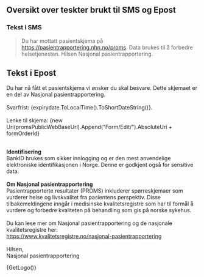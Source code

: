 ## Oversikt over teskter brukt til SMS og Epost

### Tekst i SMS
> Du har mottatt pasientskjema på https://pasientrapportering.nhn.no/proms. Data brukes til å forbedre helsetjenesten. Hilsen 
> Nasjonal pasientrapportering.


## Tekst i Epost
Du har nå fått et pasientskjema vi ønsker du skal besvare. 
Dette skjemaet er en del av Nasjonal pasientrapportering.<br/>
<br/>
Svarfrist: {expirydate.ToLocalTime().ToShortDateString()}.<br/>
<br/>
Lenke til skjema: {new Uri(promsPublicWebBaseUrl).Append("Form/Edit/").AbsoluteUri + formOrderId}<br/>
<br/>

<strong>Identifisering</strong><br/>
BankID brukes som sikker innlogging og er den mest anvendelige elektroniske identifikasjonen i Norge. Denne er godkjent også for sensitive data.
<br/><br/>
<strong>Om Nasjonal pasientrapportering</strong><br/>
Pasientrapporterte resultater (PROMS) inkluderer spørreskjemaer som vurderer helse og livskvalitet fra pasientens perspektiv. 
Disse tilbakemeldingene inngår i medisinske kvalitetsregistre som har til formål å vurdere og forbedre kvaliteten på behandling som gis på norske sykehus.
<br/><br/>
Du kan lese mer om Nasjonal pasientrapportering og de nasjonale kvalitetsregistre her:<br/>
https://www.kvalitetsregistre.no/nasjonal-pasientrapportering
<br/><br/>
Hilsen,<br/>
Nasjonal pasientrapportering<br/>

{GetLogo()}
</div>
